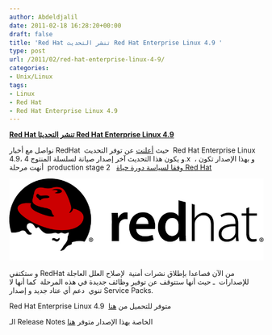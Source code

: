```yaml
---
author: Abdeldjalil
date: 2011-02-18 16:28:20+00:00
draft: false
title: 'Red Hat تنشر التحديث Red Hat Enterprise Linux 4.9 '
type: post
url: /2011/02/red-hat-enterprise-linux-4-9/
categories:
- Unix/Linux
tags:
- Linux
- Red Hat
- Red Hat Enterprise Linux 4.9
---
```


**[Red Hat تنشر التحديثا Red Hat Enterprise Linux 4.9](https://www.it-scoop.com/2011/02/red-hat-enterprise-linux-4-9/ )**


نواصل مع أخبار RedHat  حيث [أعلنت](https://www.redhat.com/archives/nahant-list/2011-February/msg00001.html) عن توفر التحديث  Red Hat Enterprise Linux 4.9، و يكون هذا التحديث آخر إصدار صيانة لسلسلة المنتوج 4.x  ، و بهذا الإصدار تكون أنهت مرحلة  production stage 2   [وفقا لسياسة دورة حياة Red Hat ](https://access.redhat.com/support/policy/updates/errata/)


[![](redhat-logo21.jpeg )
](https://www.it-scoop.com/2011/02/red-hat-enterprise-linux-4-9/ )


و ستكتفي RedHat من الآن فصاعدا بإطلاق نشرات أمنية  لإصلاح العلل العاجلة للإصدارات  ـ حيث أنها ستتوقف عن توفير وظائف جديدة في هذه المرحلة  كما أنها لا تنوي  دعم أي عتاد جديد و إصدار Service Packs.

Red Hat Enterprise Linux 4.9  متوفر للتحميل من [هنا](https://rhn.redhat.com/)

الـ Release Notes الخاصة بهذا الإصدار متوفر [هنا](http://docs.redhat.com/docs/en-US/Red_Hat_Enterprise_Linux/4/html/4.9_Release_Notes/index.html)

